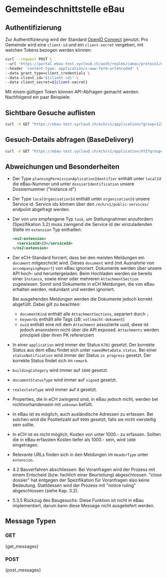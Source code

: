 # Gemeindeschnittstelle eBau

## Authentifizierung

Zur Authentifizierung wird der Standard [OpenID Connect](https://openid.net/connect/) genutzt. Pro Gemeinde wird eine `client-id` und ein `client-secret` vergeben, mit welchen Tokens bezogen werden können:

```bash
curl --request POST \
--url 'https://portal.ebau-test.sycloud.ch/auth/realms/camac/protocol/openid-connect/token' \
--header 'content-type: application/x-www-form-urlencoded' \
--data grant_type=client_credentials \
--data client_id='${client-id}' \
--data client_secret=${client-secret}
```

Mit einem gültigen Token können API-Abfragen gemacht werden. Nachfolgend ein paar Beispiele:

## Sichtbare Gesuche auflisten

```bash
curl -X GET "https://ebau-test.sycloud.ch/ech/v1/applications?group=123" -H "Authorization: Bearer ${TOKEN}"
```

## Gesuch-Details abfragen (BaseDelivery)

```bash
curl -X GET "https://ebau-test.sycloud.ch/ech/v1/application/XYZ?group=123" -H "Authorization: Bearer ${TOKEN}"
```

## Abweichungen und Besonderheiten

- Der Type `planningPermissionAplicationIdentifier` enthält unter `localId` die eBau-Nummer und unter `dossierIdentification` unsere Dossiernummer ("Instance id")

- Der Type `localOrganisationId` enthält unter `organisationId` unsere Service id. Service ids können über den `/ech/v1/public-services/` endpoint abgefragt werden.

- Der von uns empfangene Typ `task`, um Stellungnahmen anzufordern (Spezifikation 3.2) muss zwingend die Service id der einzuladenden Stelle im `extension` Typ enthalten:

    ```xml
    <ns2:extension>
      <serviceId>23</serviceId>
    </ns2:extension>
    ```

- Der eCH-Standard forciert, dass bei den meisten Meldungen ein `document` mitgeschickt wird. Dieses `document` wird (mit Ausnahme von `accompanyingReport`) von eBau ignoriert. Dokumente werden über unsere API hoch- und heruntergeladen. Beim Hochladen werden sie bereits einer `Instance`, sowie einer oder mehreren `AttachmentSection` zugewiesen. Somit sind Dokumente in eCH Meldungen, die von eBau erhalten werden, redundant und werden ignoriert.

  Bei ausgehenden Meldungen werden die Dokumente jedoch korrekt abgefüllt. Dabei gilt zu beachten:
   - `documentKind` enthält alle `AttachmentSections`, separiert durch `; `
   - `keywords` enthält alle Tags (zB: `vollmacht-dokument`)
   - `uuid` enthält eine mit dem `Attachment` assoziierte uuid, diese ist jedoch ansonstenn nicht über die API exposed. `Attachments` werden prinzipiell über ihren PK referenziert

- In einer `application` wird immer der Status `6701` gesetzt. Der korrekte Status aus dem eBau findet sich unter `namedMetaData.status`. Bei einer `statusNotification` wird immer der Status `in progress` gesetzt. Der korrekte Status findet sich im `remark`.

- `buildingCategory` wird immer auf `1040` gesetzt.

- `documentStatusType` wird immer auf `signed` gesetzt.

- `realestateType` wird immer auf `8` gesetzt.

- Properties, die in eCH zwingend sind, in eBau jedoch nicht, werden bei nichtvorhandensein mit `unknown` befüllt.

- In eBau ist es möglich, auch ausländische Adressen zu erfassen. Bei solchen wird die Postleitzahl auf `9999` gesetzt, falls sie nicht vierstellig sein sollte.

- In eCH ist es nicht möglich, Kosten von unter 1000.- zu erfassen. Sollten die in eBau erfassten Kosten tiefer als 1000.- sein, wird `1000` eingetragen.

- Relevante URLs finden sich in den Meldungen im `HeaderType` unter `extension`.

- 4.2 Bauverfahren abschliessen: Bei Voranfragen wird der Prozess mit einem Entscheid (bzw. fachlich einer Beurteilung) abgeschlossen. "close dossier" hat entgegen der Spezifikation für Voranfragen also keine Bedeutung. Stattdessen wird der Prozess mit "notice ruling" abgeschlossen (siehe Kap. 3.2).

- 5.3.5 Rückzug des Baugesuchs: Diese Funktion ist nicht in eBau implementiert, darum kann diese Message nicht ausgeliefert werden.

## Message Typen

### GET

{get_messages}

### POST

{post_messages}
